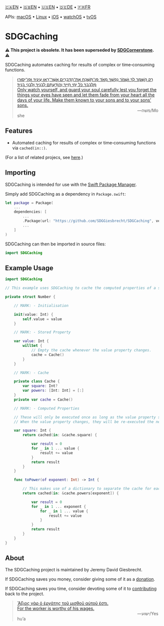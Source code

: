 <!--
 🇬🇧EN Read Me.md

 This source file is part of the SDGCaching open source project.
 https://sdggiesbrecht.github.io/SDGCaching/macOS

 Copyright ©2017 Jeremy David Giesbrecht and the SDGCaching project contributors.

 Soli Deo gloria.

 Licensed under the Apache Licence, Version 2.0.
 See http://www.apache.org/licenses/LICENSE-2.0 for licence information.
 -->

<!--
 !!!!!!! !!!!!!! !!!!!!! !!!!!!! !!!!!!! !!!!!!! !!!!!!!
 This file is managed by Workspace.
 Manual changes will not persist.
 For more information, see:
 https://github.com/SDGGiesbrecht/Workspace/blob/master/Documentation/Read‐Me.md
 !!!!!!! !!!!!!! !!!!!!! !!!!!!! !!!!!!! !!!!!!! !!!!!!!
 -->

[🇨🇦EN](🇨🇦EN%20Read%20Me.md) • [🇬🇧EN](🇬🇧EN%20Read%20Me.md) • [🇺🇸EN](🇺🇸EN%20Read%20Me.md) • [🇩🇪DE](🇩🇪DE%20Lies%20mich.md) • [🇫🇷FR](🇫🇷FR%20Lisez%20moi.md) <!--Skip in Jazzy-->

APIs: [macOS](https://sdggiesbrecht.github.io/SDGCaching/macOS) • [Linux](https://sdggiesbrecht.github.io/SDGCaching/Linux) • [iOS](https://sdggiesbrecht.github.io/SDGCaching/iOS) • [watchOS](https://sdggiesbrecht.github.io/SDGCaching/watchOS) • [tvOS](https://sdggiesbrecht.github.io/SDGCaching/tvOS)

# SDGCaching

**⚠ This project is obsolete. It has been superseded by [SDGCornerstone](https://github.com/SDGGiesbrecht/SDGCornerstone). ⚠**

SDGCaching automates caching for results of complex or time‐consuming functions.

> [רַק הִשָּׁמֶר לְךָ וּשְׁמֹר נַפְשְׁךָ מְאֹד פֶּן־תִּשְׁכַּח אֶת־הַדְּבָרִים אֲשֶׁר־רָאוּ עֵינֶיךָ וּפֶן־יָסוּרוּ מִלְּבָבְךָ כֹּל יְמֵי חַיֶּיךָ וְהוֹדַעְתָּם לְבָנֶיךָ וְלִבְנֵי בָנֶיךָ׃<br>Only watch yourself, and guard your soul carefully lest you forget the things your eyes have seen and let them fade from your heart all the days of your life. Make them known to your sons and to your sons’ sons.](https://www.biblegateway.com/passage/?search=Deuteronomy+4&version=WLC;NIVUK)<br>&nbsp;&nbsp;&nbsp;&nbsp;&nbsp;&nbsp;&nbsp;&nbsp;&nbsp;&nbsp;&nbsp;&nbsp;&nbsp;&nbsp;&nbsp;&nbsp;&nbsp;&nbsp;&nbsp;&nbsp;&nbsp;&nbsp;&nbsp;&nbsp;&nbsp;&nbsp;&nbsp;&nbsp;&nbsp;&nbsp;&nbsp;&nbsp;&nbsp;&nbsp;&nbsp;&nbsp;&nbsp;&nbsp;&nbsp;&nbsp;&nbsp;&nbsp;&nbsp;&nbsp;&nbsp;&nbsp;&nbsp;&nbsp;&nbsp;&nbsp;&nbsp;&nbsp;&nbsp;&nbsp;&nbsp;&nbsp;&nbsp;&nbsp;&nbsp;&nbsp;&nbsp;&nbsp;&nbsp;&nbsp;&nbsp;&nbsp;&nbsp;&nbsp;&nbsp;&nbsp;&nbsp;&nbsp;&nbsp;&nbsp;&nbsp;&nbsp;&nbsp;&nbsp;&nbsp;&nbsp;&nbsp;&nbsp;&nbsp;&nbsp;&nbsp;&nbsp;&nbsp;&nbsp;&nbsp;&nbsp;&nbsp;&nbsp;&nbsp;&nbsp;&nbsp;&nbsp;&nbsp;&nbsp;&nbsp;&nbsp;―‎משה/Moshe

## Features

- Automated caching for results of complex or time‐consuming functions via `cached(in::)`.

(For a list of related projecs, see [here](🇬🇧EN%20Related%20Projects.md).) <!--Skip in Jazzy-->

## Importing

SDGCaching is intended for use with the [Swift Package Manager](https://swift.org/package-manager/).

Simply add SDGCaching as a dependency in `Package.swift`:

```swift
let package = Package(
    ...
    dependencies: [
        ...
        .Package(url: "https://github.com/SDGGiesbrecht/SDGCaching", versions: "2.1.0" ..< "3.0.0"),
        ...
    ]
)
```

SDGCaching can then be imported in source files:

```swift
import SDGCaching
```

## Example Usage

```swift
import SDGCaching

// This example uses SDGCaching to cache the computed properties of a structure.

private struct Number {

    // MARK: - Initialisation

    init(value: Int) {
        self.value = value
    }

    // MARK: - Stored Property

    var value: Int {
        willSet {
            // Empty the cache whenever the value property changes.
            cache = Cache()
        }
    }

    // MARK: - Cache

    private class Cache {
        var square: Int?
        var powers: [Int: Int] = [:]
    }
    private var cache = Cache()

    // MARK: - Computed Properties

    // These will only be executed once as long as the value property stays the same.
    // When the value property changes, they will be re‐executed the next time they are needed.

    var square: Int {
        return cached(in: &cache.square) {

            var result = 0
            for _ in 1 ... value {
                result += value
            }
            return result
        }
    }

    func toPower(of exponent: Int) -> Int {

        // This makes use of a dictionary to separate the cache for each exponent.
        return cached(in: &cache.powers[exponent]) {

            var result = 0
            for _ in 1 ... exponent {
                for _ in 1 ... value {
                    result += value
                }
            }
            return result
        }
    }
}
```

## About

The SDGCaching project is maintained by Jeremy David Giesbrecht.

If SDGCaching saves you money, consider giving some of it as a [donation](https://paypal.me/JeremyGiesbrecht).

If SDGCaching saves you time, consider devoting some of it to [contributing](https://github.com/SDGGiesbrecht/SDGCaching) back to the project.

> [Ἄξιος γὰρ ὁ ἐργάτης τοῦ μισθοῦ αὐτοῦ ἐστι.<br>For the worker is worthy of his wages.](https://www.biblegateway.com/passage/?search=Luke+10&version=SBLGNT;NIVUK)<br>&nbsp;&nbsp;&nbsp;&nbsp;&nbsp;&nbsp;&nbsp;&nbsp;&nbsp;&nbsp;&nbsp;&nbsp;&nbsp;&nbsp;&nbsp;&nbsp;&nbsp;&nbsp;&nbsp;&nbsp;&nbsp;&nbsp;&nbsp;&nbsp;&nbsp;&nbsp;&nbsp;&nbsp;&nbsp;&nbsp;&nbsp;&nbsp;&nbsp;&nbsp;&nbsp;&nbsp;&nbsp;&nbsp;&nbsp;&nbsp;&nbsp;&nbsp;&nbsp;&nbsp;&nbsp;&nbsp;&nbsp;&nbsp;&nbsp;&nbsp;&nbsp;&nbsp;&nbsp;&nbsp;&nbsp;&nbsp;&nbsp;&nbsp;&nbsp;&nbsp;&nbsp;&nbsp;&nbsp;&nbsp;&nbsp;&nbsp;&nbsp;&nbsp;&nbsp;&nbsp;&nbsp;&nbsp;&nbsp;&nbsp;&nbsp;&nbsp;&nbsp;&nbsp;&nbsp;&nbsp;&nbsp;&nbsp;&nbsp;&nbsp;&nbsp;&nbsp;&nbsp;&nbsp;&nbsp;&nbsp;&nbsp;&nbsp;&nbsp;&nbsp;&nbsp;&nbsp;&nbsp;&nbsp;&nbsp;&nbsp;―‎ישוע/Yeshuʼa
